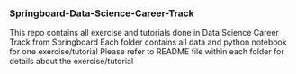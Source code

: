 ### Springboard-Data-Science-Career-Track

This repo contains all exercise and tutorials done in Data Science Career Track from Springboard
Each folder contains all data and python notebook for one exercise/tutorial
Please refer to README file within each folder for details about the exercise/tutorial
